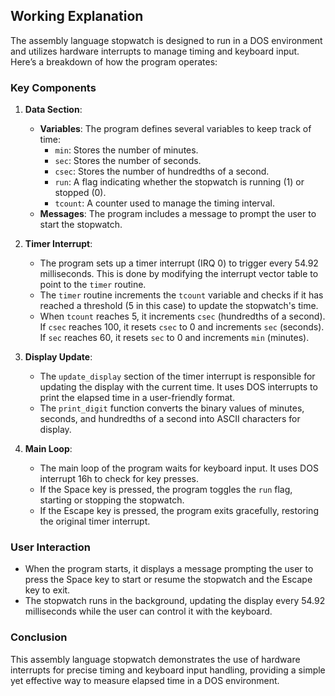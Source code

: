 ## Working Explanation

The assembly language stopwatch is designed to run in a DOS environment and utilizes hardware interrupts to manage timing and keyboard input. Here’s a breakdown of how the program operates:

### Key Components

1. **Data Section**:
   - **Variables**: The program defines several variables to keep track of time:
     - `min`: Stores the number of minutes.
     - `sec`: Stores the number of seconds.
     - `csec`: Stores the number of hundredths of a second.
     - `run`: A flag indicating whether the stopwatch is running (1) or stopped (0).
     - `tcount`: A counter used to manage the timing interval.
   - **Messages**: The program includes a message to prompt the user to start the stopwatch.

2. **Timer Interrupt**:
   - The program sets up a timer interrupt (IRQ 0) to trigger every 54.92 milliseconds. This is done by modifying the interrupt vector table to point to the `timer` routine.
   - The `timer` routine increments the `tcount` variable and checks if it has reached a threshold (5 in this case) to update the stopwatch's time.
   - When `tcount` reaches 5, it increments `csec` (hundredths of a second). If `csec` reaches 100, it resets `csec` to 0 and increments `sec` (seconds). If `sec` reaches 60, it resets `sec` to 0 and increments `min` (minutes).

3. **Display Update**:
   - The `update_display` section of the timer interrupt is responsible for updating the display with the current time. It uses DOS interrupts to print the elapsed time in a user-friendly format.
   - The `print_digit` function converts the binary values of minutes, seconds, and hundredths of a second into ASCII characters for display.

4. **Main Loop**:
   - The main loop of the program waits for keyboard input. It uses DOS interrupt 16h to check for key presses.
   - If the Space key is pressed, the program toggles the `run` flag, starting or stopping the stopwatch.
   - If the Escape key is pressed, the program exits gracefully, restoring the original timer interrupt.

### User Interaction

- When the program starts, it displays a message prompting the user to press the Space key to start or resume the stopwatch and the Escape key to exit.
- The stopwatch runs in the background, updating the display every 54.92 milliseconds while the user can control it with the keyboard.

### Conclusion

This assembly language stopwatch demonstrates the use of hardware interrupts for precise timing and keyboard input handling, providing a simple yet effective way to measure elapsed time in a DOS environment.
